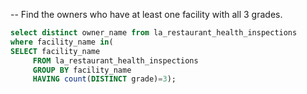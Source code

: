 -- Find the owners who have at least one facility with all 3 grades.

```sql
select distinct owner_name from la_restaurant_health_inspections
where facility_name in(
SELECT facility_name
     FROM la_restaurant_health_inspections
     GROUP BY facility_name
     HAVING count(DISTINCT grade)=3);
```
